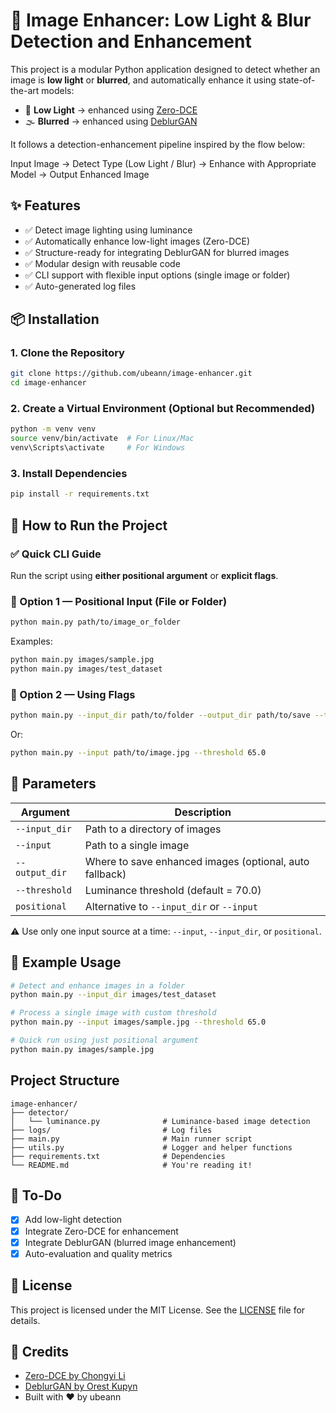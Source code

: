 # 🧠 Image Enhancer: Low Light & Blur Detection and Enhancement

This project is a modular Python application designed to detect whether an image is **low light** or **blurred**, and automatically enhance it using state-of-the-art models:

- 🔦 **Low Light** → enhanced using [Zero-DCE](https://github.com/Li-Chongyi/Zero-DCE)
- 🌫 **Blurred** → enhanced using [DeblurGAN](https://github.com/KupynOrest/DeblurGAN)

It follows a detection-enhancement pipeline inspired by the flow below:

Input Image → Detect Type (Low Light / Blur) → Enhance with Appropriate Model → Output Enhanced Image

## ✨ Features

- ✅ Detect image lighting using luminance
- ✅ Automatically enhance low-light images (Zero-DCE)
- ✅ Structure-ready for integrating DeblurGAN for blurred images
- ✅ Modular design with reusable code
- ✅ CLI support with flexible input options (single image or folder)
- ✅ Auto-generated log files

## 📦 Installation

### 1. Clone the Repository
```bash
git clone https://github.com/ubeann/image-enhancer.git
cd image-enhancer
```

### 2. Create a Virtual Environment (Optional but Recommended)
```bash
python -m venv venv
source venv/bin/activate  # For Linux/Mac
venv\Scripts\activate     # For Windows
```

### 3. Install Dependencies
```bash
pip install -r requirements.txt
```

## 🚀 How to Run the Project

### ✅ Quick CLI Guide

Run the script using **either positional argument** or **explicit flags**.

### 🔹 Option 1 — Positional Input (File or Folder)
```bash
python main.py path/to/image_or_folder
```
Examples:
```bash
python main.py images/sample.jpg
python main.py images/test_dataset
```

### 🔹 Option 2 — Using Flags
```bash
python main.py --input_dir path/to/folder --output_dir path/to/save --threshold 70.0
```
Or:
```bash
python main.py --input path/to/image.jpg --threshold 65.0
```

## 🧠 Parameters
| Argument       | Description                                             |
| -------------- | ------------------------------------------------------- |
| `--input_dir`  | Path to a directory of images                           |
| `--input`      | Path to a single image                                  |
| `--output_dir` | Where to save enhanced images (optional, auto fallback) |
| `--threshold`  | Luminance threshold (default = 70.0)                    |
| `positional`   | Alternative to `--input_dir` or `--input`               |

⚠️ Use only one input source at a time: `--input`, `--input_dir`, or `positional`.

## 🧪 Example Usage
```bash
# Detect and enhance images in a folder
python main.py --input_dir images/test_dataset

# Process a single image with custom threshold
python main.py --input images/sample.jpg --threshold 65.0

# Quick run using just positional argument
python main.py images/sample.jpg
```

## Project Structure
```
image-enhancer/
├── detector/
│   └── luminance.py              # Luminance-based image detection
├── logs/                         # Log files
├── main.py                       # Main runner script
├── utils.py                      # Logger and helper functions
├── requirements.txt              # Dependencies
└── README.md                     # You're reading it!
```

## 🧩 To-Do
- [x] Add low-light detection
- [x] Integrate Zero-DCE for enhancement
- [x] Integrate DeblurGAN (blurred image enhancement)
- [x] Auto-evaluation and quality metrics

## 📜 License
This project is licensed under the MIT License. See the [LICENSE](LICENSE) file for details.

## 🙏 Credits
- [Zero-DCE by Chongyi Li](https://github.com/Li-Chongyi/Zero-DCE)
- [DeblurGAN by Orest Kupyn](https://github.com/KupynOrest/DeblurGAN)
- Built with ❤️ by ubeann